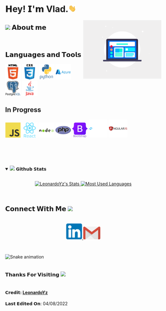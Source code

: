 

<h1> 𝗛ey! 𝗜'𝗺 Vlad.<img src="https://github.com/LeonardoYz/LeonardoYz/blob/main/assets/Hi.gif" width="25"></h1>
<img align="right" width="50%" src="https://github.com/LeonardoYz/LeonardoYz/blob/main/assets/responsive-design-image.gif">

<h2> <img src="https://emoji.gg/assets/emoji/7279-vibecat.gif" width="24"/> 𝗔𝗯𝗼𝘂𝘁 𝗺𝗲 </h2>


<br/>
<h2>𝗟𝗮𝗻𝗴𝘂𝗮𝗴𝗲𝘀 𝗮𝗻𝗱 𝗧𝗼𝗼𝗹𝘀</h2>
<img src="https://github.com/devicons/devicon/blob/master/icons/html5/html5-original-wordmark.svg" alt="HTML" width="50" height="50" /> <img src="https://github.com/devicons/devicon/blob/master/icons/css3/css3-original-wordmark.svg" alt="CSS" width="50" height="50" /> <img
src="https://github.com/devicons/devicon/blob/master/icons/python/python-original-wordmark.svg" alt="Python" height="50" width="50"/> <img
src="https://github.com/devicons/devicon/blob/master/icons/azure/azure-original-wordmark.svg" alt="Azure" heigh="50" width="50"/> <img
src="https://github.com/devicons/devicon/blob/master/icons/postgresql/postgresql-original-wordmark.svg" alt="Postgresql" width="50" height="50"/> <img
src="https://github.com/devicons/devicon/blob/master/icons/java/java-original-wordmark.svg" alt="Java" width="50" height="50"/>

<br>
<h2>In Progress</h2>

<img src="https://github.com/devicons/devicon/blob/master/icons/javascript/javascript-original.svg" alt="JavaScript" height="50" width="50"> <img
src="https://github.com/devicons/devicon/blob/master/icons/react/react-original-wordmark.svg" alt="React" height="50" width="50"/> <img
src="https://github.com/devicons/devicon/blob/master/icons/nodejs/nodejs-original-wordmark.svg" alt="Node" height="50" width="50"/> <img
src="https://github.com/devicons/devicon/blob/master/icons/php/php-original.svg" alt="PHP" height="50" width="50"/> <img
src="https://github.com/devicons/devicon/blob/master/icons/bootstrap/bootstrap-original-wordmark.svg" alt="Bootstrap" height="50" width="50"/> <img
src="https://github.com/devicons/devicon/blob/master/icons/tailwindcss/tailwindcss-original-wordmark.svg" alt="Tailwind" height="60" width="60"/> <img
src="https://github.com/devicons/devicon/blob/master/icons/angularjs/angularjs-original-wordmark.svg" alt="AngularJS" height="60" width="60"/>

<br/>
<br/>

#

<details open="">
<summary>
  <img src="https://media.giphy.com/media/cj87CxfRtrUifF3Ryk/giphy.gif" height="25">
  <span>𝗚𝗶𝘁𝗵𝘂𝗯 𝗦𝘁𝗮𝘁𝘀</span>
</summary>
<br>

<p align="center">
  <a href="https://github.com/LeonardoYz" target="_blank">
    <img width="400em" src="https://github-readme-stats.vercel.app/api?username=LeonardoYz&show_icons=true&theme=react" alt="LeonardoYz's Stats" />
    <img width="335em" src="https://github-readme-stats.vercel.app/api/top-langs/?username=LeonardoYz&layout=compact&theme=react" alt="Most Used Languages" />
  </a>
</p>
</details>
<br>

<h2>
  𝗖𝗼𝗻𝗻𝗲𝗰𝘁 𝗪𝗶𝘁𝗵 𝗠𝗲
  <a target="_blank">
    <img src="https://media.tenor.com/images/22f42c11b612b041b4038573dca18a2d/tenor.gif" height="25px" style="max-width:100%;">
  </a>
</h2>

<p align="center">
  <br>
  <a href="https://www.linkedin.com/in/leonardo-yzquierdo-97899983/" target="_blank">
    <code><img width="51" src="https://github.com/LeonardoYz/LeonardoYz/blob/main/assets/linkedIn.png"/></code>
  </a>
  <a href="mailto: leoyzquierdo@gmail.com" target="_blank">
    <code><img width="55" src="https://github.com/LeonardoYz/LeonardoYz/blob/main/assets/gmail.png"/></code>
  </a>
</p>
<br/>


  ![Snake animation](https://github.com/LeonardoYz/LeonardoYz/blob/output/github-contribution-grid-snake.svg)

#

<h3>𝗧𝗵𝗮𝗻𝗸𝘀 𝗙𝗼𝗿 𝗩𝗶𝘀𝗶𝘁𝗶𝗻𝗴 <img height="40" src="https://emoji.gg/assets/emoji/7333-parrotdance.gif"></h3>

#

<h4>𝗖𝗿𝗲𝗱𝗶𝘁: <a href="https://github.com/LeonardoYz">LeonardoYz</a></h4>
<p>𝗟𝗮𝘀𝘁 𝗘𝗱𝗶𝘁𝗲𝗱 𝗢𝗻: 04/08/2022</p>
